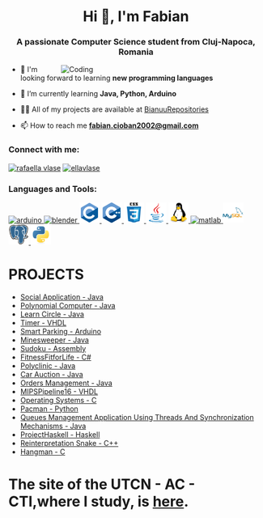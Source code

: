 <h1 align="center">Hi 👋, I'm Fabian</h1>
<h3 align="center">A passionate Computer Science student from Cluj-Napoca, Romania</h3>
<img align="right" alt="Coding" width="400" src="https://yfsmagazine.com/wp-content/uploads/2023/03/AI-For-Digital-Content-Creation-Friend-or-Foe-YFS-Magazine-1132x670.jpeg">

- 👋 I'm looking forward to learning **new programming languages**

- 🌱 I’m currently learning **Java, Python, Arduino**

- 👨‍💻 All of my projects are available at [BianuuRepositories](https://github.com/Bianuu?tab=repositories)

- 📫 How to reach me **fabian.cioban2002@gmail.com**

<h3 align="left">Connect with me:</h3>
<p align="left">
<a href="https://www.linkedin.com/in/fabian-remus-cioban-9a708716a/" target="blank"><img align="center" src="https://raw.githubusercontent.com/rahuldkjain/github-profile-readme-generator/master/src/images/icons/Social/linked-in-alt.svg" alt="rafaella vlase" height="30" width="40" /></a>
<a href="https://www.instagram.com/fabi.cioban/" target="blank"><img align="center" src="https://raw.githubusercontent.com/rahuldkjain/github-profile-readme-generator/master/src/images/icons/Social/instagram.svg" alt="ellavlase" height="30" width="40" /></a>
</p>

<h3 align="left">Languages and Tools:</h3>
<p align="left"> <a href="https://www.arduino.cc/" target="_blank" rel="noreferrer"> <img src="https://cdn.worldvectorlogo.com/logos/arduino-1.svg" alt="arduino" width="40" height="40"/> </a> <a href="https://www.blender.org/" target="_blank" rel="noreferrer"> <img src="https://download.blender.org/branding/community/blender_community_badge_white.svg" alt="blender" width="40" height="40"/> </a> <a href="https://www.cprogramming.com/" target="_blank" rel="noreferrer"> <img src="https://raw.githubusercontent.com/devicons/devicon/master/icons/c/c-original.svg" alt="c" width="40" height="40"/> </a> <a href="https://www.w3schools.com/cpp/" target="_blank" rel="noreferrer"> <img src="https://raw.githubusercontent.com/devicons/devicon/master/icons/cplusplus/cplusplus-original.svg" alt="cplusplus" width="40" height="40"/> </a> <a href="https://www.w3schools.com/css/" target="_blank" rel="noreferrer"> <img src="https://raw.githubusercontent.com/devicons/devicon/master/icons/css3/css3-original-wordmark.svg" alt="css3" width="40" height="40"/> </a> </a> <a href="https://www.java.com" target="_blank" rel="noreferrer"> <img src="https://raw.githubusercontent.com/devicons/devicon/master/icons/java/java-original.svg" alt="java" width="40" height="40"/> </a> <a href="https://www.linux.org/" target="_blank" rel="noreferrer"> <img src="https://raw.githubusercontent.com/devicons/devicon/master/icons/linux/linux-original.svg" alt="linux" width="40" height="40"/> </a> <a href="https://www.mathworks.com/" target="_blank" rel="noreferrer"> <img src="https://upload.wikimedia.org/wikipedia/commons/2/21/Matlab_Logo.png" alt="matlab" width="40" height="40"/> </a> <a href="https://www.mysql.com/" target="_blank" rel="noreferrer"> <img src="https://raw.githubusercontent.com/devicons/devicon/master/icons/mysql/mysql-original-wordmark.svg" alt="mysql" width="40" height="40"/> </a> <a href="https://www.postgresql.org/" target="_blank" rel="noreferrer"> <img src="https://raw.githubusercontent.com/devicons/devicon/master/icons/postgresql/postgresql-original.svg" alt="postgresql" width="40" height="40"/> </a> <a href="https://www.python.org" target="_blank" rel="noreferrer"> <img src="https://raw.githubusercontent.com/devicons/devicon/master/icons/python/python-original.svg" alt="python" width="40" height="40"/> </a> </p>

# PROJECTS
<ul>
<li><a href="https://github.com/Bianuu/ConnectifyAppSocial" > Social Application - Java</a>
</li>
<li><a href="https://github.com/Bianuu/PolynomialComputer" > Polynomial Computer - Java</a>
</li>
<li><a href="https://github.com/Bianuu/LearnCircle" > Learn Circle - Java</a>
</li>
<li><a href="https://github.com/Bianuu/Timer" > Timer - VHDL</a>
</li>
<li><a href="https://github.com/Bianuu/SmartParking" > Smart Parking - Arduino</a>
</li>
<li><a href="https://github.com/Bianuu/Minesweeper" > Minesweeper - Java</a>
</li>
<li><a href="https://github.com/Bianuu/Sudoku-in-Assembly-" >Sudoku - Assembly</a>
</li>
<li><a href="https://github.com/Bianuu/FitnessFitforLife" >FitnessFitforLife - C#</a>
</li>
<li><a href="https://github.com/Bianuu/Polyclinic" >Polyclinic - Java</a>
</li>
<li><a href="https://github.com/Bianuu/CarAuction" >Car Auction - Java</a>
</li>
<li><a href="https://github.com/Bianuu/OrdersManagement" >Orders Management - Java</a>
</li>
<li><a href="https://github.com/Bianuu/MIPSPipeline16" >MIPSPipeline16 - VHDL</a>
</li>
<li><a href="https://github.com/Bianuu/OperatingSystems" >Operating Systems - C</a>
</li>
<li><a href="https://github.com/Bianuu/Pacman" > Pacman - Python</a>
</li>
<li><a href="https://github.com/Bianuu/Queues-Management-Application-Using-Threads-And-Synchronization-Mechanisms" > Queues Management Application Using Threads And Synchronization Mechanisms - Java</a>
</li>
<li><a href="https://github.com/Bianuu/ProiectHaskell" >ProiectHaskell - Haskell</a>
</li>
<li><a href="https://github.com/Bianuu/ReinterpretationSnake" >Reinterpretation Snake - C++</a>
</li>
<li><a href="https://github.com/Bianuu/Hangman" >Hangman - C</a>
</li>
</ul>

# The site of the UTCN - AC - CTI,where I study, is [here](https://ac.utcluj.ro/acasa.html).
